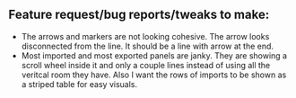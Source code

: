 ## Feature request/bug reports/tweaks to make:
* The arrows and markers are not looking cohesive. The arrow looks disconnected from the line. It should be a line with arrow at the end.
* Most imported and most exported panels are janky. They are showing a scroll wheel inside it and only a couple lines instead of using all the veritcal room they have. Also I want the rows of imports to be shown as a striped table for easy visuals.